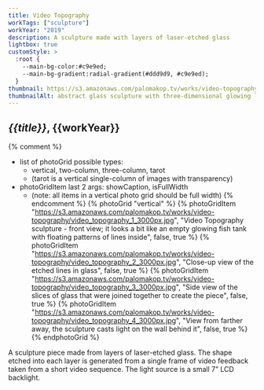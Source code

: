 ```yaml
---
title: Video Topography
workTags: ["sculpture"]
workYear: "2019"
description: A sculpture made with layers of laser-etched glass
lightbox: true
customStyle: >
  :root {
    --main-bg-color:#c9e9ed;
    --main-bg-gradient:radial-gradient(#ddd9d9, #c9e9ed);
  }
thumbnail: https://s3.amazonaws.com/palomakop.tv/works/video-topography/video_topography_2_3000px.jpg
thumbnailAlt: abstract glass sculpture with three-dimensional glowing lines floating inside a prism
---
```


## *{{title}}*, {{workYear}}

{% comment %}
- list of photoGrid possible types:
  - vertical, two-column, three-column, tarot
  - (tarot is a vertical single-column of images with transparency)
- photoGridItem last 2 args: showCaption, isFullWidth
  - (note: all items in a vertical photo grid should be full width)
{% endcomment %}
{% photoGrid "vertical" %}
{% photoGridItem "https://s3.amazonaws.com/palomakop.tv/works/video-topography/video_topography_1_3000px.jpg", "Video Topography sculpture - front view; it looks a bit like an empty glowing fish tank with floating patterns of lines inside", false, true %}
{% photoGridItem "https://s3.amazonaws.com/palomakop.tv/works/video-topography/video_topography_2_3000px.jpg", "Close-up view of the etched lines in glass", false, true %}
{% photoGridItem "https://s3.amazonaws.com/palomakop.tv/works/video-topography/video_topography_3_3000px.jpg", "Side view of the slices of glass that were joined together to create the piece", false, true %}
{% photoGridItem "https://s3.amazonaws.com/palomakop.tv/works/video-topography/video_topography_4_3000px.jpg", "View from farther away, the sculpture casts light on the wall behind it", false, true %}
{% endphotoGrid %}

A sculpture piece made from layers of laser-etched glass. The shape etched into each layer is generated from a single frame of video feedback taken from a short video sequence. The light source is a small 7” LCD backlight.
